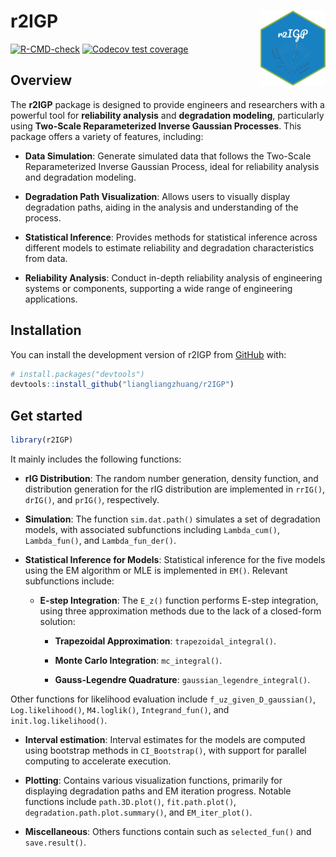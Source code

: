 
# r2IGP <img src='man/figures/logo.png' align="right" height="120" />

<!-- badges: start -->

<!-- [![R-CMD-check](https://github.com/liangliangzhuang/r2IGP/actions/workflows/R-CMD-check.yaml/badge.svg)](https://github.com/liangliangzhuang/r2IGP/actions/workflows/R-CMD-check.yaml) -->

<!-- [![Codecov test coverage](https://codecov.io/gh/liangliangzhuang/r2IGP/graph/badge.svg)](https://app.codecov.io/gh/liangliangzhuang/r2IGP) -->

[![R-CMD-check](https://github.com/liangliangzhuang/r2IGP/actions/workflows/R-CMD-check.yaml/badge.svg)](https://github.com/liangliangzhuang/r2IGP/actions/workflows/R-CMD-check.yaml)
[![Codecov test
coverage](https://codecov.io/gh/liangliangzhuang/r2IGP/graph/badge.svg)](https://app.codecov.io/gh/liangliangzhuang/r2IGP)
<!-- badges: end -->

## Overview

The **r2IGP** package is designed to provide engineers and researchers
with a powerful tool for **reliability analysis** and **degradation
modeling**, particularly using **Two-Scale Reparameterized Inverse
Gaussian Processes**. This package offers a variety of features,
including:

- **Data Simulation**: Generate simulated data that follows the
  Two-Scale Reparameterized Inverse Gaussian Process, ideal for
  reliability analysis and degradation modeling.

- **Degradation Path Visualization**: Allows users to visually display
  degradation paths, aiding in the analysis and understanding of the
  process.

- **Statistical Inference**: Provides methods for statistical inference
  across different models to estimate reliability and degradation
  characteristics from data.

- **Reliability Analysis**: Conduct in-depth reliability analysis of
  engineering systems or components, supporting a wide range of
  engineering applications.

## Installation

You can install the development version of r2IGP from
[GitHub](https://github.com/) with:

``` r
# install.packages("devtools")
devtools::install_github("liangliangzhuang/r2IGP")
```

## Get started

``` r
library(r2IGP)
```

It mainly includes the following functions:

- **rIG Distribution**: The random number generation, density function,
  and distribution generation for the rIG distribution are implemented
  in `rrIG()`, `drIG()`, and `prIG()`, respectively.

- **Simulation**: The function `sim.dat.path()` simulates a set of
  degradation models, with associated subfunctions including
  `Lambda_cum()`, `Lambda_fun()`, and `Lambda_fun_der()`.

- **Statistical Inference for Models**: Statistical inference for the
  five models using the EM algorithm or MLE is implemented in `EM()`.
  Relevant subfunctions include:

  - **E-step Integration**: The `E_z()` function performs E-step
    integration, using three approximation methods due to the lack of a
    closed-form solution:

    - **Trapezoidal Approximation**: `trapezoidal_integral()`.

    - **Monte Carlo Integration**: `mc_integral()`.

    - **Gauss-Legendre Quadrature**: `gaussian_legendre_integral()`.

Other functions for likelihood evaluation include
`f_uz_given_D_gaussian()`, `Log.likelihood()`, `M4.loglik()`,
`Integrand_fun()`, and `init.log.likelihood()`.

- **Interval estimation**: Interval estimates for the models are
  computed using bootstrap methods in `CI_Bootstrap()`, with support for
  parallel computing to accelerate execution.

- **Plotting**: Contains various visualization functions, primarily for
  displaying degradation paths and EM iteration progress. Notable
  functions include `path.3D.plot()`, `fit.path.plot()`,
  `degradation.path.plot.summary()`, and `EM_iter_plot()`.

- **Miscellaneous**: Others functions contain such as `selected_fun()`
  and `save.result()`.

<!-- ## Articles -->

<!-- [Simulation data analysis](https://liangliangzhuang.github.io/r2IGP/docs/articles/Simulation-data-analysis.html) -->
